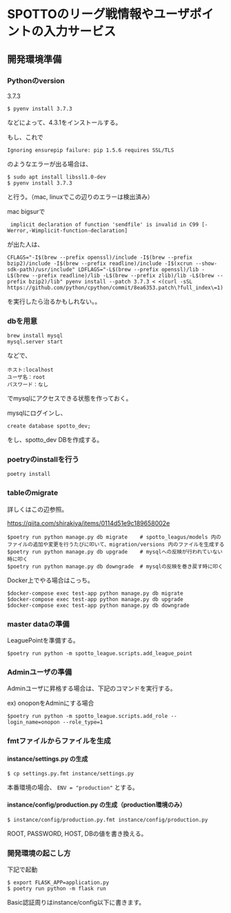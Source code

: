# SPOTTOのリーグ戦情報やユーザポイントの入力サービス

## 開発環境準備
### Pythonのversion
3.7.3

```
$ pyenv install 3.7.3
```

などによって、4.3.1をインストールする。

もし、これで

```
Ignoring ensurepip failure: pip 1.5.6 requires SSL/TLS
```

のようなエラーが出る場合は、

```
$ sudo apt install libssl1.0-dev
$ pyenv install 3.7.3
```

と行う。（mac, linuxでこの辺りのエラーは検出済み）

mac bigsurで
```
 implicit declaration of function 'sendfile' is invalid in C99 [-Werror,-Wimplicit-function-declaration]
```
が出た人は、
```
CFLAGS="-I$(brew --prefix openssl)/include -I$(brew --prefix bzip2)/include -I$(brew --prefix readline)/include -I$(xcrun --show-sdk-path)/usr/include" LDFLAGS="-L$(brew --prefix openssl)/lib -L$(brew --prefix readline)/lib -L$(brew --prefix zlib)/lib -L$(brew --prefix bzip2)/lib" pyenv install --patch 3.7.3 < <(curl -sSL https://github.com/python/cpython/commit/8ea6353.patch\?full_index\=1)
```
を実行したら治るかもしれない。。

###  dbを用意
```
brew install mysql
mysql.server start
```

などで、

```
ホスト:localhost
ユーザ名：root
パスワード：なし
```

でmysqlにアクセスできる状態を作っておく。

mysqlにログインし、

```
create database spotto_dev;
```

をし、spotto_dev DBを作成する。


### poetryのinstallを行う

```
poetry install
```

### tableのmigrate
詳しくはこの辺参照。

https://qiita.com/shirakiya/items/0114d51e9c189658002e

```
$poetry run python manage.py db migrate    # spotto_leagus/models 内のファイルの追加や変更を行うたびに叩いて、migration/versions 内のファイルを生成する
$poetry run python manage.py db upgrade    # mysqlへの反映が行われていない時に叩く
$poetry run python manage.py db downgrade  # mysqlの反映を巻き戻す時に叩く
```

Docker上でやる場合はこっち。
```
$docker-compose exec test-app python manage.py db migrate
$docker-compose exec test-app python manage.py db upgrade
$docker-compose exec test-app python manage.py db downgrade
```

### master dataの準備

LeaguePointを準備する。
```
$poetry run python -m spotto_league.scripts.add_league_point
```

### Adminユーザの準備

Adminユーザに昇格する場合は、下記のコマンドを実行する。

ex) onoponをAdminにする場合

```
$poetry run python -m spotto_league.scripts.add_role --login_name=onopon --role_type=1
```

### fmtファイルからファイルを生成

#### instance/settings.py の生成

```
$ cp settings.py.fmt instance/settings.py
```

本番環境の場合、 `ENV = "production"` とする。

#### instance/config/production.py の生成（production環境のみ）

```
$ instance/config/production.py.fmt instance/config/production.py
```

ROOT, PASSWORD, HOST, DBの値を書き換える。

### 開発環境の起こし方

下記で起動

```
$ export FLASK_APP=application.py
$ poetry run python -m flask run
```

Basic認証周りはinstance/config以下に書きます。
